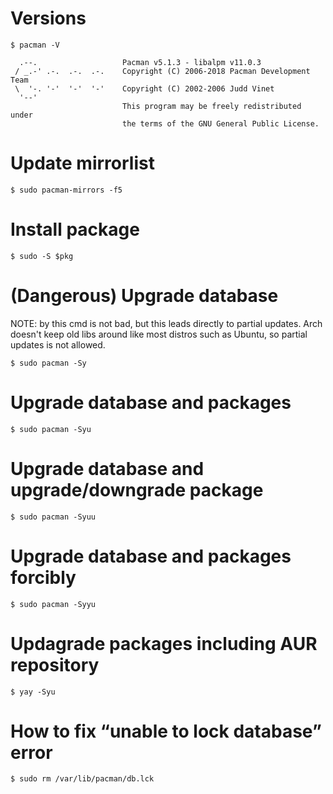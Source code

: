 # Versions

```
$ pacman -V

  .--.                   Pacman v5.1.3 - libalpm v11.0.3
 / _.-' .-.  .-.  .-.    Copyright (C) 2006-2018 Pacman Development Team
 \  '-. '-'  '-'  '-'    Copyright (C) 2002-2006 Judd Vinet
  '--'
                         This program may be freely redistributed under
                         the terms of the GNU General Public License.
```

# Update mirrorlist

```
$ sudo pacman-mirrors -f5
```

# Install package

```
$ sudo -S $pkg
```

# (Dangerous) Upgrade database 

NOTE:
by this cmd is not bad, but this leads directly to partial updates.
Arch doesn't keep old libs around like most distros such as Ubuntu,
so partial updates is not allowed.

```
$ sudo pacman -Sy
```

# Upgrade database and packages

```
$ sudo pacman -Syu
```

# Upgrade database and upgrade/downgrade package


```
$ sudo pacman -Syuu
```

# Upgrade database and packages forcibly

```
$ sudo pacman -Syyu
```

# Updagrade packages including AUR repository

```
$ yay -Syu
```

# How to fix “unable to lock database” error 


```
$ sudo rm /var/lib/pacman/db.lck
```



